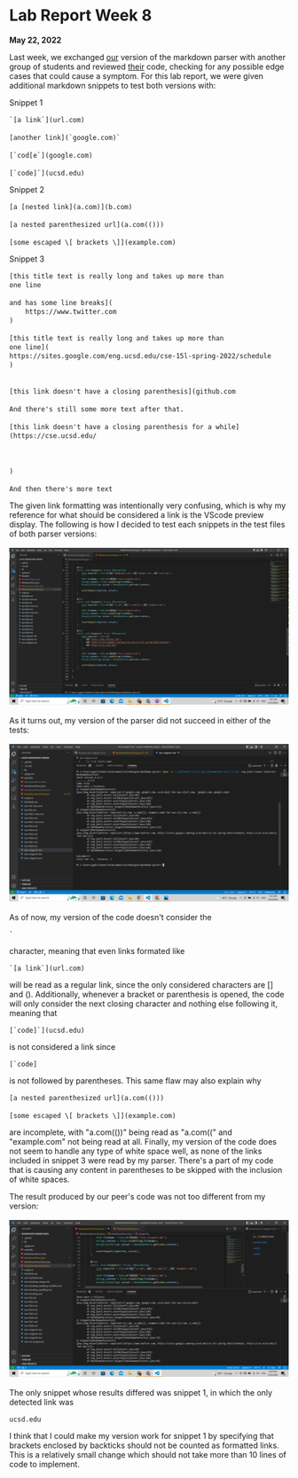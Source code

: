 # Lab Report Week 8
**May 22, 2022**

Last week, we exchanged [our](https://github.com/ryankosta/good-markdown-parser) version of the markdown parser with another group of students and reviewed [their](https://github.com/UDXS/markdown-parser) code, checking for any possible edge cases that could cause a symptom. For this lab report, we were given additional markdown snippets to test both versions with:

Snippet 1 
```
`[a link`](url.com)

[another link](`google.com)`

[`cod[e`](google.com)

[`code]`](ucsd.edu)
```

Snippet 2
```
[a [nested link](a.com)](b.com)

[a nested parenthesized url](a.com(()))

[some escaped \[ brackets \]](example.com)
```

Snippet 3
```
[this title text is really long and takes up more than 
one line

and has some line breaks](
    https://www.twitter.com
)

[this title text is really long and takes up more than 
one line](
https://sites.google.com/eng.ucsd.edu/cse-15l-spring-2022/schedule
)


[this link doesn't have a closing parenthesis](github.com

And there's still some more text after that.

[this link doesn't have a closing parenthesis for a while](https://cse.ucsd.edu/



)

And then there's more text

```
 The given link formatting was intentionally very confusing, which is why my reference for what should be considered a link is the VScode preview display. The following is how I decided to test each snippets in the test files of both parser versions:
<br>
<br>
![snippettest.png](./screenshots/lab-report4/snippettest.png)
<br>
<br>
As it turns out, my version of the parser did not succeed in either of the tests:
<br>
<br>
![myresult](./screenshots/lab-report4/myactualresult.png)
<br>
<br>
As of now, my version of the code doesn't consider the
```
`
``` 
character, meaning that even links formated like 
```
`[a link`](url.com) 
```
will be read as a regular link, since the only considered characters are [] and (). Additionally, whenever a bracket or parenthesis is opened, the code will only consider the next closing character and nothing else following it, meaning that
```
[`code]`](ucsd.edu)
```
is not considered a link since
```
[`code]
```
is not followed by parentheses. This same flaw may also explain why
```
[a nested parenthesized url](a.com(()))

[some escaped \[ brackets \]](example.com)
```
are incomplete, with "a.com(())" being read as "a.com((" and "example.com" not being read at all. Finally, my version of the code does not seem to handle any type of white space well, as none of the links included in snippet 3 were read by my parser. There's a part of my code that is causing any content in parentheses to be skipped with the inclusion of white spaces.

The result produced by our peer's code was not too different from my version:
<br>
<br>
![peerresult](./screenshots/lab-report4/otherresult.png)
<br>
<br>
The only snippet whose results differed was snippet 1, in which the only detected link was
```
ucsd.edu
```

I think that I could make my version work for snippet 1 by specifying that brackets enclosed by backticks should not be counted as formatted links. This is a relatively small change which should not take more than 10 lines of code to implement.